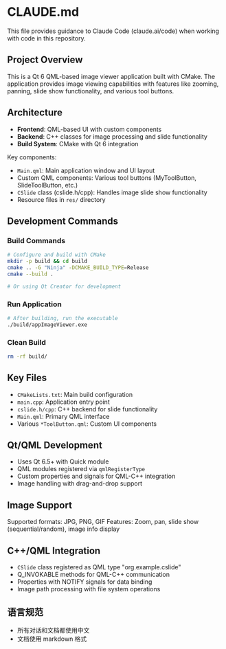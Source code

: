 # CLAUDE.md

This file provides guidance to Claude Code (claude.ai/code) when working with code in this repository.

## Project Overview

This is a Qt 6 QML-based image viewer application built with CMake. The application provides image viewing capabilities with features like zooming, panning, slide show functionality, and various tool buttons.

## Architecture

- **Frontend**: QML-based UI with custom components
- **Backend**: C++ classes for image processing and slide functionality
- **Build System**: CMake with Qt 6 integration

Key components:
- `Main.qml`: Main application window and UI layout
- Custom QML components: Various tool buttons (MyToolButton, SlideToolButton, etc.)
- `CSlide` class (cslide.h/cpp): Handles image slide show functionality
- Resource files in `res/` directory

## Development Commands

### Build Commands
```bash
# Configure and build with CMake
mkdir -p build && cd build
cmake .. -G "Ninja" -DCMAKE_BUILD_TYPE=Release
cmake --build .

# Or using Qt Creator for development
```

### Run Application
```bash
# After building, run the executable
./build/appImageViewer.exe
```

### Clean Build
```bash
rm -rf build/
```

## Key Files

- `CMakeLists.txt`: Main build configuration
- `main.cpp`: Application entry point
- `cslide.h/cpp`: C++ backend for slide functionality
- `Main.qml`: Primary QML interface
- Various `*ToolButton.qml`: Custom UI components

## Qt/QML Development

- Uses Qt 6.5+ with Quick module
- QML modules registered via `qmlRegisterType`
- Custom properties and signals for QML-C++ integration
- Image handling with drag-and-drop support

## Image Support

Supported formats: JPG, PNG, GIF
Features: Zoom, pan, slide show (sequential/random), image info display

## C++/QML Integration

- `CSlide` class registered as QML type "org.example.cslide"
- Q_INVOKABLE methods for QML-C++ communication
- Properties with NOTIFY signals for data binding
- Image path processing with file system operations

## 语言规范

- 所有对话和文档都使用中文
- 文档使用 markdown 格式